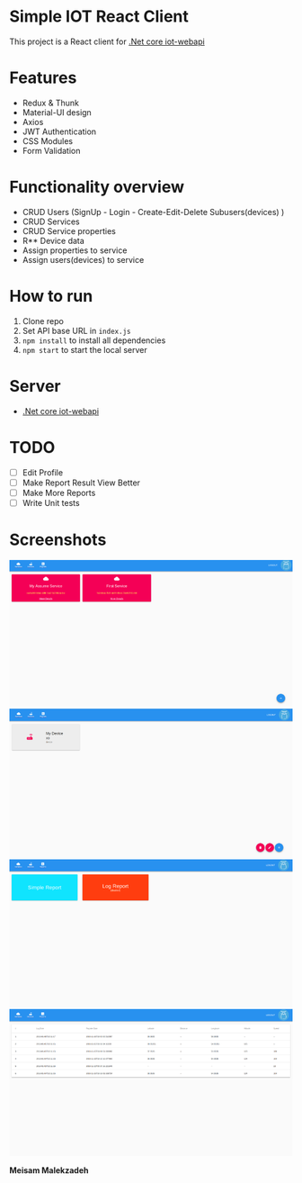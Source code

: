 # Simple IOT React Client 

This project is a React client for [.Net core iot-webapi](https://github.com/MyBitBird/iot_webapi) 

# Features
* Redux & Thunk
* Material-UI design
* Axios
* JWT Authentication
* CSS Modules
* Form Validation

# Functionality overview
* CRUD Users (SignUp - Login - Create-Edit-Delete Subusers(devices) )
* CRUD Services
* CRUD Service properties
* R** Device data 
* Assign properties to service
* Assign users(devices) to service

# How to run
1. Clone repo
2. Set API base URL in  `index.js`
3. `npm install` to install all dependencies
4. `npm start` to start the local server

# Server
* [.Net core iot-webapi](https://github.com/MyBitBird/iot_webapi) 


# TODO
- [ ] Edit Profile
- [ ] Make Report Result View Better
- [ ] Make More Reports 
- [ ] Write Unit tests

# Screenshots
![Services](/screenshots/services.png?raw=true)
![Devices](/screenshots/devices.png?raw=true)
![Reports](/screenshots/reports.png?raw=true)
![Report](/screenshots/report.png?raw=true)

**Meisam Malekzadeh**
